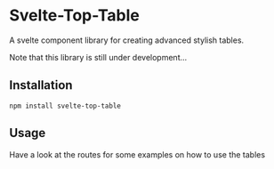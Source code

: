 # Svelte-Top-Table

A svelte component library for creating advanced stylish tables.

Note that this library is still under development...

## Installation

```
npm install svelte-top-table
```

## Usage

Have a look at the routes for some examples on how to use the tables
